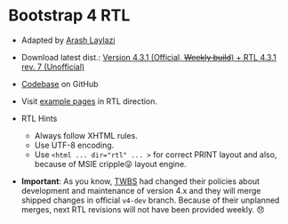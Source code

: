# Bootstrap 4 RTL

- Adapted by [Arash Laylazi](https://github.com/PerseusTheGreat)
- Download latest dist.: [Version 4.3.1 (Official, ~~Weekly build~~) + RTL 4.3.1 rev. 7 (Unofficial)](http://example.bootstrapper.ir/archive/bootstrap-4.3.1-plus-rtl-rev.7-dist.zip)
- [Codebase](https://github.com/PerseusTheGreat/bootstrap-4-rtl) on GitHub
- Visit [example pages](http://example.bootstrapper.ir/) in RTL direction.
- RTL Hints
  - Always follow XHTML rules.
  - Use UTF-8 encoding.
  - Use `<html ... dir="rtl" ... >` for correct PRINT layout and also, because of MSIE cripple😜 layout engine.

- **Important**:
As you know, [TWBS](https://github.com/twbs/bootstrap) had changed their policies about development and maintenance of version 4.x and they will merge shipped changes in official `v4-dev` branch. Because of their unplanned merges, next RTL revisions will not have been provided weekly. 😞
